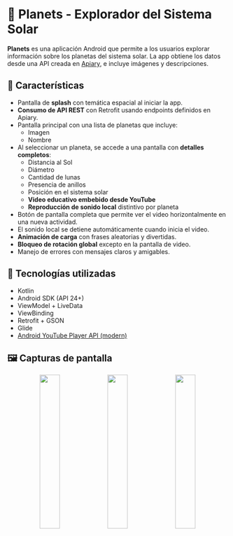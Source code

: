 # 🌌 Planets - Explorador del Sistema Solar

**Planets** es una aplicación Android que permite a los usuarios explorar información sobre los planetas del sistema solar. La app obtiene los datos desde una API creada en [Apiary](https://apiary.io/), e incluye imágenes y descripciones.

## 🚀 Características

- Pantalla de **splash** con temática espacial al iniciar la app.
- **Consumo de API REST** con Retrofit usando endpoints definidos en Apiary.
- Pantalla principal con una lista de planetas que incluye:
  - Imagen
  - Nombre
- Al seleccionar un planeta, se accede a una pantalla con **detalles completos**:
  - Distancia al Sol
  - Diámetro
  - Cantidad de lunas
  - Presencia de anillos
  - Posición en el sistema solar
  - **Video educativo embebido desde YouTube**
  - **Reproducción de sonido local** distintivo por planeta
- Botón de pantalla completa que permite ver el video horizontalmente en una nueva actividad.
- El sonido local se detiene automáticamente cuando inicia el video.
- **Animación de carga** con frases aleatorias y divertidas.
- **Bloqueo de rotación global** excepto en la pantalla de video.
- Manejo de errores con mensajes claros y amigables.



## 🧪 Tecnologías utilizadas

- Kotlin
- Android SDK (API 24+)
- ViewModel + LiveData
- ViewBinding
- Retrofit + GSON
- Glide
- [Android YouTube Player API (modern)](https://github.com/PierfrancescoSoffritti/android-youtube-player)


## 🖼️ Capturas de pantalla

<p align="center">
  <img src="https://github.com/user-attachments/assets/f295290b-2e42-4d00-9864-08b6bd721f48" width="30%">
  <img src="https://github.com/user-attachments/assets/6f8abe24-82fa-4a47-988b-651b8fbbd8a9" width="30%">
  <img src="https://github.com/user-attachments/assets/f7bdf172-ff12-4dc9-a329-172def1a0c20" width="30%">
</p>


